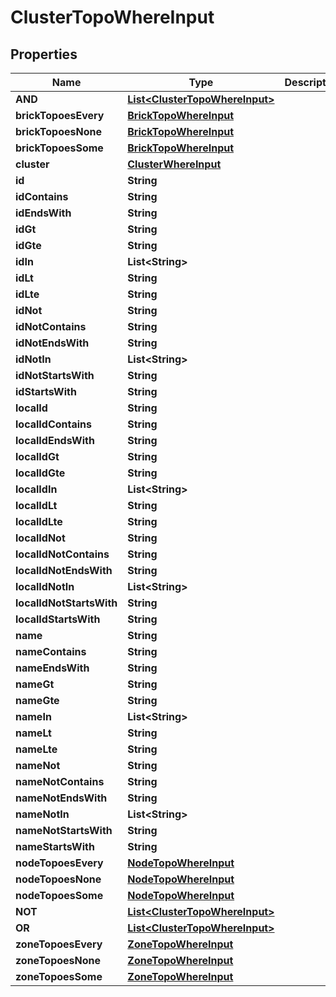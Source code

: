 

# ClusterTopoWhereInput


## Properties

Name | Type | Description | Notes
------------ | ------------- | ------------- | -------------
**AND** | [**List&lt;ClusterTopoWhereInput&gt;**](ClusterTopoWhereInput.md) |  |  [optional]
**brickTopoesEvery** | [**BrickTopoWhereInput**](BrickTopoWhereInput.md) |  |  [optional]
**brickTopoesNone** | [**BrickTopoWhereInput**](BrickTopoWhereInput.md) |  |  [optional]
**brickTopoesSome** | [**BrickTopoWhereInput**](BrickTopoWhereInput.md) |  |  [optional]
**cluster** | [**ClusterWhereInput**](ClusterWhereInput.md) |  |  [optional]
**id** | **String** |  |  [optional]
**idContains** | **String** |  |  [optional]
**idEndsWith** | **String** |  |  [optional]
**idGt** | **String** |  |  [optional]
**idGte** | **String** |  |  [optional]
**idIn** | **List&lt;String&gt;** |  |  [optional]
**idLt** | **String** |  |  [optional]
**idLte** | **String** |  |  [optional]
**idNot** | **String** |  |  [optional]
**idNotContains** | **String** |  |  [optional]
**idNotEndsWith** | **String** |  |  [optional]
**idNotIn** | **List&lt;String&gt;** |  |  [optional]
**idNotStartsWith** | **String** |  |  [optional]
**idStartsWith** | **String** |  |  [optional]
**localId** | **String** |  |  [optional]
**localIdContains** | **String** |  |  [optional]
**localIdEndsWith** | **String** |  |  [optional]
**localIdGt** | **String** |  |  [optional]
**localIdGte** | **String** |  |  [optional]
**localIdIn** | **List&lt;String&gt;** |  |  [optional]
**localIdLt** | **String** |  |  [optional]
**localIdLte** | **String** |  |  [optional]
**localIdNot** | **String** |  |  [optional]
**localIdNotContains** | **String** |  |  [optional]
**localIdNotEndsWith** | **String** |  |  [optional]
**localIdNotIn** | **List&lt;String&gt;** |  |  [optional]
**localIdNotStartsWith** | **String** |  |  [optional]
**localIdStartsWith** | **String** |  |  [optional]
**name** | **String** |  |  [optional]
**nameContains** | **String** |  |  [optional]
**nameEndsWith** | **String** |  |  [optional]
**nameGt** | **String** |  |  [optional]
**nameGte** | **String** |  |  [optional]
**nameIn** | **List&lt;String&gt;** |  |  [optional]
**nameLt** | **String** |  |  [optional]
**nameLte** | **String** |  |  [optional]
**nameNot** | **String** |  |  [optional]
**nameNotContains** | **String** |  |  [optional]
**nameNotEndsWith** | **String** |  |  [optional]
**nameNotIn** | **List&lt;String&gt;** |  |  [optional]
**nameNotStartsWith** | **String** |  |  [optional]
**nameStartsWith** | **String** |  |  [optional]
**nodeTopoesEvery** | [**NodeTopoWhereInput**](NodeTopoWhereInput.md) |  |  [optional]
**nodeTopoesNone** | [**NodeTopoWhereInput**](NodeTopoWhereInput.md) |  |  [optional]
**nodeTopoesSome** | [**NodeTopoWhereInput**](NodeTopoWhereInput.md) |  |  [optional]
**NOT** | [**List&lt;ClusterTopoWhereInput&gt;**](ClusterTopoWhereInput.md) |  |  [optional]
**OR** | [**List&lt;ClusterTopoWhereInput&gt;**](ClusterTopoWhereInput.md) |  |  [optional]
**zoneTopoesEvery** | [**ZoneTopoWhereInput**](ZoneTopoWhereInput.md) |  |  [optional]
**zoneTopoesNone** | [**ZoneTopoWhereInput**](ZoneTopoWhereInput.md) |  |  [optional]
**zoneTopoesSome** | [**ZoneTopoWhereInput**](ZoneTopoWhereInput.md) |  |  [optional]



